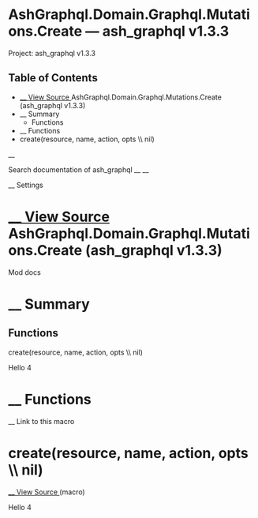 # AshGraphql.Domain.Graphql.Mutations.Create — ash_graphql v1.3.3

Project: ash_graphql v1.3.3

## Table of Contents

- [ __ View Source ](external_link) AshGraphql.Domain.Graphql.Mutations.Create (ash_graphql v1.3.3)
- __ Summary
  - Functions
- __ Functions
- create(resource, name, action, opts \\\ nil)

__

Search documentation of ash_graphql __ __

__ Settings

#  [ __ View Source ](external_link) AshGraphql.Domain.Graphql.Mutations.Create (ash_graphql v1.3.3)

Mod docs

#  __ Summary

##  Functions

create(resource, name, action, opts \\\ nil)

Hello 4

#  __ Functions

__ Link to this macro

# create(resource, name, action, opts \\\ nil)

[ __ View Source ](external_link) (macro)

Hello 4
